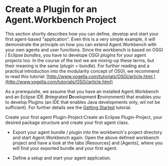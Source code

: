 # Create a Plugin for an Agent.Workbench Project

This section shortly describes how you can define, develop and start your first agent-based "application". Even this is a very simple example, it will demonstrate the principle on how you can extend Agent.Workbench with your own agents and user functions. Since the workbench is based on OSGI / Eclipse _bundles_, you have to develope OSGI _plugins_ for your agent projects too. In the course of the text we are mixing-up these terms, but their meaning is the same \(plugin = bundle\). For further reading and a practical introduction into the modularity concept of OSGI, we recommend to read this tutorial: [http://www.vogella.com/tutorials/OSGi/article.html.](http://www.vogella.com/tutorials/OSGi/article.html)

As a prerequisite, we assume that you have an installed Agent.Workbench and an Eclipse IDE \(**I**ntegrated **D**evelopment **E**nvironment\) that enables you to develop Plugins \(an IDE that enables Java developments only, wil not be sufficient\). For further details see the [Getting Started](//getting-started.md#getting-started) tutorial.   





Create your first agent Plugin-Project:Create an Eclipse Plugin-Project, your desired package structure and create your first agent class.

* Export your agent bundle / plugin into the workbench's project directory and start Agent.Workbench again. Open the above defined workbench project and have a look at the tabs \[Resources\] and \[Agents\], where you will find your exported bundle and your first agent.

* Define a setup and start your agent application.



